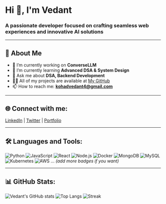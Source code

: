 # Hi 👋, I'm Vedant
### A passionate developer focused on crafting seamless web experiences and innovative AI solutions

---

## 🚀 About Me
- 🔭 I’m currently working on **ConverseLLM**
- 🌱 I’m currently learning **Advanced DSA & System Design**
- 💬 Ask me about **DSA, Backend Development**
- 👨‍💻 All of my projects are available at [My GitHub](https://github.com/kohadved)
- 📫 How to reach me: **kohadvedant4@gmail.com**

---

## 🌐 Connect with me:
[LinkedIn](https://linkedin.com/in/vedant-kohad) |
[Twitter](https://twitter.com/vedantkohad661) |
[Portfolio](https://yourwebsite.com)

---

## 🛠️ Languages and Tools:
![Python](https://img.shields.io/badge/-Python-05122A?style=flat&logo=python)
![JavaScript](https://img.shields.io/badge/-JavaScript-05122A?style=flat&logo=javascript)
![React](https://img.shields.io/badge/-React-05122A?style=flat&logo=react)
![Node.js](https://img.shields.io/badge/-Node.js-05122A?style=flat&logo=node.js)
![Docker](https://img.shields.io/badge/-Docker-05122A?style=flat&logo=docker)
![MongoDB](https://img.shields.io/badge/-MongoDB-05122A?style=flat&logo=mongodb)
![MySQL](https://img.shields.io/badge/-MySQL-05122A?style=flat&logo=mysql)
![Kubernetes](https://img.shields.io/badge/-Kubernetes-05122A?style=flat&logo=kubernetes)
![AWS](https://img.shields.io/badge/-AWS-05122A?style=flat&logo=amazonaws)
... *(add more badges if you want)*

---

## 📊 GitHub Stats:
![Vedant's GitHub stats](https://github-readme-stats.vercel.app/api?username=kohadved&show_icons=true&theme=radical)
![Top Langs](https://github-readme-stats.vercel.app/api/top-langs/?username=kohadved&layout=compact&theme=radical)
![Streak](https://streak-stats.demolab.com?user=kohadved&theme=radical)
